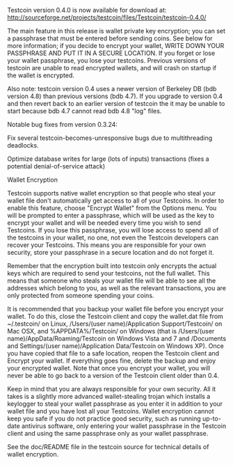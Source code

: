 Testcoin version 0.4.0 is now available for download at:
http://sourceforge.net/projects/testcoin/files/Testcoin/testcoin-0.4.0/

The main feature in this release is wallet private key encryption;
you can set a passphrase that must be entered before sending coins.
See below for more information; if you decide to encrypt your wallet,
WRITE DOWN YOUR PASSPHRASE AND PUT IT IN A SECURE LOCATION. If you
forget or lose your wallet passphrase, you lose your testcoins.
Previous versions of testcoin are unable to read encrypted wallets,
and will crash on startup if the wallet is encrypted.

Also note: testcoin version 0.4 uses a newer version of Berkeley DB
(bdb version 4.8) than previous versions (bdb 4.7). If you upgrade
to version 0.4 and then revert back to an earlier version of testcoin
the it may be unable to start because bdb 4.7 cannot read bdb 4.8
"log" files.


Notable bug fixes from version 0.3.24:

Fix several testcoin-becomes-unresponsive bugs due to multithreading
deadlocks.

Optimize database writes for large (lots of inputs) transactions
(fixes a potential denial-of-service attack)


Wallet Encryption

Testcoin supports native wallet encryption so that people who steal your
wallet file don't automatically get access to all of your Testcoins.
In order to enable this feature, choose "Encrypt Wallet" from the
Options menu.  You will be prompted to enter a passphrase, which
will be used as the key to encrypt your wallet and will be needed
every time you wish to send Testcoins.  If you lose this passphrase,
you will lose access to spend all of the testcoins in your wallet,
no one, not even the Testcoin developers can recover your Testcoins.
This means you are responsible for your own security, store your
passphrase in a secure location and do not forget it.

Remember that the encryption built into testcoin only encrypts the
actual keys which are required to send your testcoins, not the full
wallet.  This means that someone who steals your wallet file will
be able to see all the addresses which belong to you, as well as the
relevant transactions, you are only protected from someone spending
your coins.

It is recommended that you backup your wallet file before you
encrypt your wallet.  To do this, close the Testcoin client and
copy the wallet.dat file from ~/.testcoin/ on Linux, /Users/(user
name)/Application Support/Testcoin/ on Mac OSX, and %APPDATA%/Testcoin/
on Windows (that is /Users/(user name)/AppData/Roaming/Testcoin on
Windows Vista and 7 and /Documents and Settings/(user name)/Application
Data/Testcoin on Windows XP).  Once you have copied that file to a
safe location, reopen the Testcoin client and Encrypt your wallet.
If everything goes fine, delete the backup and enjoy your encrypted
wallet.  Note that once you encrypt your wallet, you will never be
able to go back to a version of the Testcoin client older than 0.4.

Keep in mind that you are always responsible for your own security.
All it takes is a slightly more advanced wallet-stealing trojan which
installs a keylogger to steal your wallet passphrase as you enter it
in addition to your wallet file and you have lost all your Testcoins.
Wallet encryption cannot keep you safe if you do not practice
good security, such as running up-to-date antivirus software, only
entering your wallet passphrase in the Testcoin client and using the
same passphrase only as your wallet passphrase.

See the doc/README file in the testcoin source for technical details
of wallet encryption.
